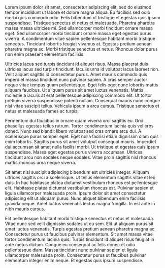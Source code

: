 Lorem ipsum dolor sit amet, consectetur adipiscing elit, sed do eiusmod tempor incididunt ut labore et dolore magna aliqua. Eu facilisis sed odio morbi quis commodo odio. Felis bibendum ut tristique et egestas quis ipsum suspendisse. Tristique senectus et netus et malesuada. Pharetra pharetra massa massa ultricies mi. Sed ullamcorper morbi tincidunt ornare massa eget. Sed ullamcorper morbi tincidunt ornare massa eget egestas purus viverra. A condimentum vitae sapien pellentesque habitant morbi tristique senectus. Tincidunt lobortis feugiat vivamus at. Egestas pretium aenean pharetra magna ac. Morbi tristique senectus et netus. Rhoncus dolor purus non enim praesent elementum facilisis.

Ultricies lacus sed turpis tincidunt id aliquet risus. Massa placerat duis ultricies lacus sed turpis tincidunt. Iaculis urna id volutpat lacus laoreet non. Velit aliquet sagittis id consectetur purus. Amet mauris commodo quis imperdiet massa tincidunt nunc pulvinar sapien. A cras semper auctor neque vitae tempus quam pellentesque. Eget felis eget nunc lobortis mattis aliquam faucibus. Ut aliquam purus sit amet luctus venenatis. Mattis molestie a iaculis at erat pellentesque adipiscing commodo elit. Ut tortor pretium viverra suspendisse potenti nullam. Consequat mauris nunc congue nisi vitae suscipit tellus. Vehicula ipsum a arcu cursus. Tristique senectus et netus et malesuada fames ac turpis.

Fermentum dui faucibus in ornare quam viverra orci sagittis eu. Orci phasellus egestas tellus rutrum. Tortor condimentum lacinia quis vel eros donec. Nunc sed blandit libero volutpat sed cras ornare arcu dui. A scelerisque purus semper eget. Eget nulla facilisi etiam dignissim diam quis enim lobortis. Sagittis purus sit amet volutpat consequat mauris. Imperdiet dui accumsan sit amet nulla facilisi morbi. Ut tristique et egestas quis ipsum suspendisse. Massa eget egestas purus viverra accumsan. Ultrices tincidunt arcu non sodales neque sodales. Vitae proin sagittis nisl rhoncus mattis rhoncus urna neque viverra.

Sit amet nisl suscipit adipiscing bibendum est ultricies integer. Aliquam ultrices sagittis orci a scelerisque. Ut tellus elementum sagittis vitae et leo duis. In hac habitasse platea dictumst vestibulum rhoncus est pellentesque elit. Habitasse platea dictumst vestibulum rhoncus est. Pulvinar sapien et ligula ullamcorper malesuada proin. Ipsum dolor sit amet consectetur adipiscing elit ut aliquam purus. Nunc aliquet bibendum enim facilisis gravida neque. Amet luctus venenatis lectus magna fringilla. In est ante in nibh mauris cursus.

Elit pellentesque habitant morbi tristique senectus et netus et malesuada. Vitae nunc sed velit dignissim sodales ut eu sem. Elit ut aliquam purus sit amet luctus venenatis. Turpis egestas pretium aenean pharetra magna ac. Consectetur purus ut faucibus pulvinar elementum. Sit amet massa vitae tortor condimentum lacinia quis. Turpis tincidunt id aliquet risus feugiat in ante metus dictum. Congue eu consequat ac felis donec et odio pellentesque diam. Massa tincidunt nunc pulvinar sapien et ligula ullamcorper malesuada proin. Consectetur purus ut faucibus pulvinar elementum integer enim neque. Et egestas quis ipsum suspendisse.
